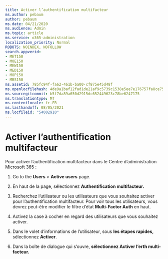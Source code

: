 ```yaml
---
title: Activer l’authentification multifacteur
ms.author: pebaum
author: pebaum
ms.date: 04/21/2020
ms.audience: Admin
ms.topic: article
ms.service: o365-administration
localization_priority: Normal
ROBOTS: NOINDEX, NOFOLLOW
search.appverid:
- MET150
- MOE150
- MEW150
- MED150
- MOP150
- MBS150
ms.assetid: 785fc94f-fa62-461b-ba00-cf875e45d48f
ms.openlocfilehash: 4de9a1baf12fad1de21af9c5739c1538e5ee7e176757fa8ce7586aa3a7f2b71f
ms.sourcegitcommit: b5f7da89a650d2915dc652449623c78be6247175
ms.translationtype: MT
ms.contentlocale: fr-FR
ms.lasthandoff: 08/05/2021
ms.locfileid: "54002910"
---
```

# <a name="enable-multi-factor-authentication"></a>Activer l’authentification multifacteur

Pour activer l’authentification multifacteur dans le Centre d’administration Microsoft 365 :

1. Go to the **Users** \> **Active users** page.
    
2. En haut de la page, sélectionnez **Authentification multifacteur.** 
    
3. Recherchez l’utilisateur ou les utilisateurs que vous souhaitez activer pour l’authentification multifacteur. Pour voir tous les utilisateurs, vous devrez peut-être modifier le filtre d’état **Multi-Factor Auth** en haut.
    
4. Activez la case à cocher en regard des utilisateurs que vous souhaitez activer.
    
5.  Dans le volet d’informations de l’utilisateur, sous **les étapes rapides,** sélectionnez **Activer**. 
    
6. Dans la boîte de dialogue qui s’ouvre, **sélectionnez Activer l’erth multi-facteur.** 
    

